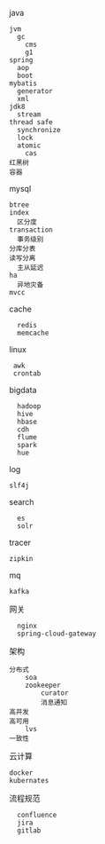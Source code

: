 java

    jvm
      gc
        cms
        g1
    spring
      aop
      boot
    mybatis
      generator
      xml
    jdk8
      stream
    thread safe
      synchronize
      lock
      atomic
        cas
    红黑树
    容器

mysql

    btree
    index
      区分度
    transaction
      事务级别
    分库分表
    读写分离
      主从延迟
    ha
      异地灾备
    mvcc
  
cache

      redis
      memcache

linux

     awk
     crontab

bigdata

      hadoop
      hive
      hbase
      cdh
      flume
      spark
      hue
  
log

    slf4j
  
search

      es
      solr
  
tracer

    zipkin

mq

    kafka


网关

      nginx
      spring-cloud-gateway

架构

    分布式
        soa
        zookeeper
            curator
            消息通知
    高并发
    高可用
        lvs
    一致性
  
云计算
    
    docker
    kubernates
    
流程规范

      confluence
      jira
      gitlab
  
